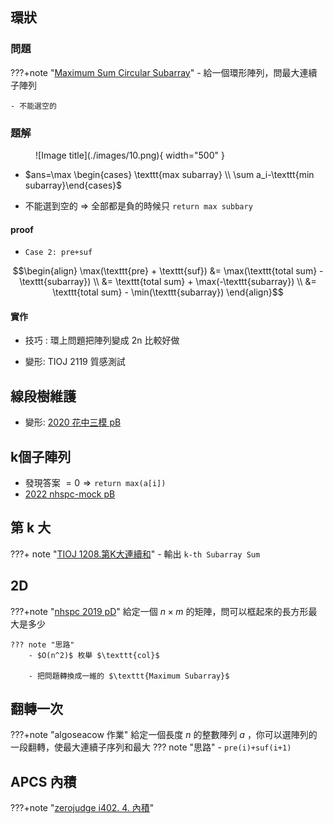 ## 環狀
### 問題
???+note "[Maximum Sum Circular Subarray](https://leetcode.com/problems/maximum-sum-circular-subarray/)"
	- 給一個環形陣列，問最大連續子陣列

	- 不能選空的

### 題解

<figure markdown>
  ![Image title](./images/10.png){ width="500" }
</figure>

- $ans=\max \begin{cases} \texttt{max subarray} \\ \sum a_i-\texttt{min subarray}\end{cases}$

- 不能選到空的 $\Rightarrow$ 全部都是負的時候只 $\texttt{return max subbary}$ 

#### proof
- $\texttt{Case 2: pre+suf}$

$$\begin{align} \max(\texttt{pre} + \texttt{suf}) &= \max(\texttt{total sum} - \texttt{subarray})
\\ &= \texttt{total sum} + \max(-\texttt{subarray})
 \\ &= \texttt{total sum} - \min(\texttt{subarray}) \end{align}$$

#### 實作
- 技巧 : 環上問題把陣列變成 2n 比較好做

- 變形: TIOJ 2119 質感測試

## 線段樹維護
- 變形: [2020 花中三模 pB](https://codeforces.com/group/GG44hyrVLY/contest/301661/problem/B)

## k個子陣列

- 發現答案 $=0 \Rightarrow \texttt{return max(a[i])}$ 
- [2022 nhspc-mock pB](https://www.csie.ntu.edu.tw/~b11902109/PreNHSPC2022/IqwxCSqc_Pre_NHSPC_zh_TW.pdf)

## 第 k 大
???+ note "[TIOJ 1208.第K大連續和](https://tioj.ck.tp.edu.tw/problems/1208)"
	- 輸出 $\texttt{k-th Subarray Sum}$

## 2D
???+note "[nhspc 2019 pD](https://sorahisa-rank.github.io/nhspc-fin/2019/problems.pdf)"
	給定一個 $n\times m$ 的矩陣，問可以框起來的長方形最大是多少
	
	??? note "思路"
	    - $O(n^2)$ 枚舉 $\texttt{col}$
	
	    - 把問題轉換成一維的 $\texttt{Maximum Subarray}$

## 翻轉一次
???+note "algoseacow 作業"
	給定一個長度 $n$ 的整數陣列 $a$ ，你可以選陣列的一段翻轉，使最大連續子序列和最大
		??? note "思路"
			- $\texttt{pre(i)+suf(i+1)}$

## APCS 內積

???+note "[zerojudge i402. 4. 內積](https://zerojudge.tw/ShowProblem?problemid=i402)"
